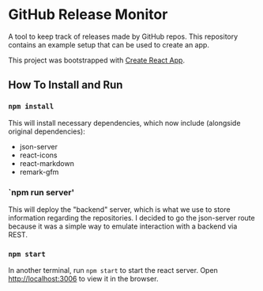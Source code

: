 # GitHub Release Monitor

A tool to keep track of releases made by GitHub repos.   This repository contains an example setup that can be used to create an app.

This project was bootstrapped with [Create React App](https://github.com/facebook/create-react-app).

## How To Install and Run

### `npm install`

This will install necessary dependencies, which now include (alongside original dependencies):
- json-server
- react-icons
- react-markdown
- remark-gfm

### `npm run server'

This will deploy the "backend" server, which is what we use to store information regarding the repositories. 
I decided to go the json-server route because it was a simple way to emulate interaction with a backend via REST. 

### `npm start`

In another terminal, run `npm start` to start the react server. 
Open [http://localhost:3006](http://localhost:3006) to view it in the browser.



